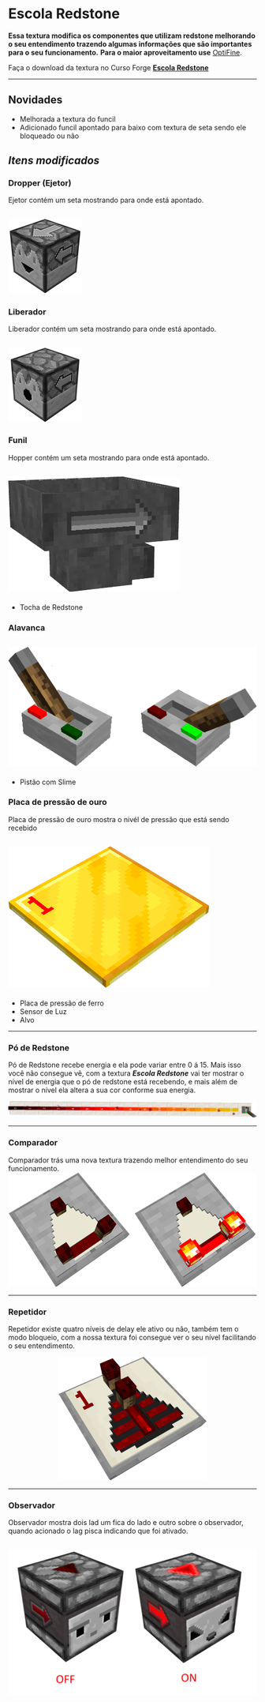 

# Escola Redstone

**Essa textura modifica os componentes que utilizam redstone melhorando o seu entendimento trazendo algumas informações que são importantes para o seu funcionamento.**
**Para o maior aproveitamento use** [OptiFine](https://optifine.net/downloads).

Faça o download da textura no Curso Forge 
**[Escola Redstone](https://www.curseforge.com/minecraft/texture-packs/escola-redstone/files)**

---

## Novidades

- Melhorada a textura do funcil
- Adicionado funcil apontado para baixo com textura de seta sendo ele bloqueado ou não

## ***Itens modificados***

### Dropper (Ejetor)

Ejetor contém um seta mostrando para onde está apontado.

![Dropper](https://raw.githubusercontent.com/elderbr/Escola_Redstone/main/img/dropper.gif)
---

### Liberador
Liberador contém um seta mostrando para onde está apontado.

![Liberador](https://raw.githubusercontent.com/elderbr/Escola_Redstone/main/img/dispenser.gif)
---

### Funil
Hopper contém um seta mostrando para onde está apontado.

![Hopper](https://raw.githubusercontent.com/elderbr/Escola_Redstone/main/img/hopper_power_off.png)
---

- Tocha de Redstone
### Alavanca

![Laver](https://raw.githubusercontent.com/elderbr/Escola_Redstone/main/img/level.png)
---

- Pistão com Slime
### Placa de pressão de ouro
Placa de pressão de ouro mostra o nivél de pressão que está sendo recebido

![Placa de pressão de ouro](https://raw.githubusercontent.com/elderbr/Escola_Redstone/main/img/light_weighted_pressure_plate.gif)
---
- Placa de pressão de ferro
- Sensor de Luz
- Alvo

---

### Pó de Redstone

Pó de Redstone recebe energia e ela pode variar entre 0 á 15. Mais isso você não consegue vê, com a textura ***Escola Redstone*** vai ter mostrar o nível de energia que o pó de redstone está recebendo, e mais além de mostrar o nível ela altera a sua cor conforme sua energia.

![Redstone Dust power](https://github.com/elderbr/Escola_Redstone/blob/main/img/redstone_dust_power.png?raw=true)

---

### Comparador

Comparador trás uma nova textura trazendo melhor entendimento do seu funcionamento.
![Comparador personalizado](https://github.com/elderbr/Escola_Redstone/blob/main/img/comparator.png?raw=true)

---

### Repetidor

Repetidor existe quatro níveis de delay ele ativo ou não, também tem o modo bloqueio, com a nossa textura foi consegue ver o seu nível facilitando o seu entendimento.
<p align="center">
    <img width="300" height="250" src="https://github.com/elderbr/Escola_Redstone/blob/main/img/repeater.gif" title="Repeater" alt="Repeater">
</p>

---

### Observador

Observador mostra dois lad um fica do lado e outro sobre o observador, quando acionado o lag  pisca indicando que foi ativado.

![Observer](https://github.com/elderbr/Escola_Redstone/blob/main/img/observer.png?raw=true)
---
